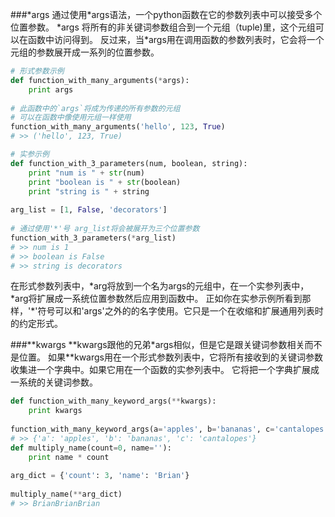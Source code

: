 ###*args
通过使用\*args语法，一个python函数在它的参数列表中可以接受多个位置参数。 
\*args 将所有的非关键词参数组合到一个元组（tuple)里，这个元组可以在函数中访问得到。 
反过来，当\*args用在调用函数的参数列表时，它会将一个元组的参数展开成一系列的位置参数。

```python
# 形式参数示例
def function_with_many_arguments(*args):
    print args
 
# 此函数中的`args`将成为传递的所有参数的元组
# 可以在函数中像使用元组一样使用
function_with_many_arguments('hello', 123, True)
# >> ('hello', 123, True)
```

```python
# 实参示例
def function_with_3_parameters(num, boolean, string):
    print "num is " + str(num)
    print "boolean is " + str(boolean)
    print "string is " + string
 
arg_list = [1, False, 'decorators']
 
# 通过使用'*'号 arg_list将会被展开为三个位置参数
function_with_3_parameters(*arg_list)
# >> num is 1
# >> boolean is False
# >> string is decorators
```

在形式参数列表中，\*arg将放到一个名为args的元组中，在一个实参列表中，\*arg将扩展成一系统位置参数然后应用到函数中。
正如你在实参示例所看到那样，'*'符号可以和'args'之外的的名字使用。它只是一个在收缩和扩展通用列表时的约定形式。

###**kwargs
\*\*kwargs跟他的兄弟\*args相似，但是它是跟关键词参数相关而不是位置。
如果\*\*kwargs用在一个形式参数列表中，它将所有接收到的关键词参数收集进一个字典中。如果它用在一个函数的实参列表中。
它将把一个字典扩展成一系统的关键词参数。
```python
def function_with_many_keyword_args(**kwargs):
    print kwargs
 
function_with_many_keyword_args(a='apples', b='bananas', c='cantalopes')
# >> {'a': 'apples', 'b': 'bananas', 'c': 'cantalopes'}  
def multiply_name(count=0, name=''):
    print name * count
 
arg_dict = {'count': 3, 'name': 'Brian'}
 
multiply_name(**arg_dict)
# >> BrianBrianBrian
```
